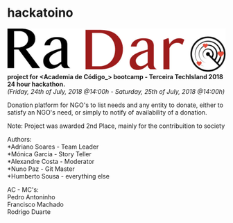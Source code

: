 # hackatoino
![RaDAR Logo](social_savers/src/main/webapp/assets/LogoRaDar.jpg?raw=true "RaDAR")
<strong>project for <Academia de Código_> bootcamp - Terceira TechIsland 2018 24 hour hackathon.</strong><br/>
  <i>(Friday, 24th of July, 2018 @14:00h - Saturday, 25th of July, 2018 @14:00h)</i>

Donation platform for NGO's to list needs and any entity to donate,
either to satisfy an NGO's need, or simply to notify of availability of a donation.

Note: Project was awarded 2nd Place, mainly for the contribuition to society

<p>Authors:
<br/>*Adriano Soares - Team Leader
<br/>*Mónica Garcia - Story Teller
<br/>*Alexandre Costa - Moderator
<br/>*Nuno Paz - Git Master
<br/>*Humberto Sousa - everything else

<p>AC - MC's:
<br/>Pedro Antoninho
<br/>Francisco Machado
<br/>Rodrigo Duarte
